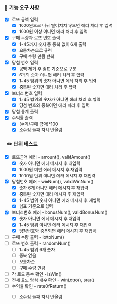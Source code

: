 ### 🚀 기능 요구 사항

- [X] 로또 금액 입력
    - [X] 1000원으로 나눠 떨어지지 않으면 에러 처리 후 입력
    - [X] 1000원 이상 아니면 에러 처리 후 입력
- [X] 구매 수량과 로또 번호 출력
    - [X] 1~45까지 숫자 중 중복 없이 6개 출력
    - [X] 오름차순으로 출력
    - [X] 구매 수량 만큼 반복
- [X] 당첨 번호 입력
    - [X] 공백 제거 후 쉼표 기준으로 구분
    - [X] 6개의 숫자 아니면 에러 처리 후 입력
    - [X] 1~45 범위의 숫자 아니면 에러 처리 후 입력
    - [X] 중복된 숫자면 에러 처리 후 입력
- [X] 보너스 번호 입력
    - [X] 1~45 범위의 숫자가 아니면 에러 처리 후 입력
    - [X] 당첨 번호와 중복이면 에러 처리 후 입력
- [X] 당첨 통계 출력
- [X] 수익률 출력
    - [X] (수익/구매 금액)*100
    - [X] 소수점 둘째 자리 반올림

### ️ ️️ ️✏️ 단위 테스트

- [X] 로또금액 에러 - amount(), validAmount()
    - [X] 숫자 아니면 에러 메시지 후 재입력
    - [X] 1000원 미만 에러 메시지 후 재입력
    - [X] 1000원 단위 아니면 에러 메시지 후 재입력
- [X] 당첨번호 에러 - winNum(), validWinNum()
    - [X] 숫자 6개 아니면 에러 메시지 후 재입력
    - [X] 중복된 숫자면 에러 메시지 후 재입력
    - [X] 1~45 범위 숫자 아니면 에러 메시지 후 재입력
    - [X] 쉼표 기준으로 입력
- [X] 보너스번호 에러 - bonusNum(), validBonusNum()
    - [X] 숫자 아니면 에러 메시지 후 재입력
    - [X] 1~45 범위 아니면 에러 메시지 후 재입력
    - [X] 당첨번호와 중복되면 에러 메시지 후 재입력
- [ ] 구매 수량 출력 - lottoNum()
- [ ] 로또 번호 출력 - randomNum()
    - [ ] 1~45 범위 6개 숫자
    - [ ] 중복 없음
    - [ ] 오름차순
    - [ ] 구매 수량 만큼
- [ ] 각 로또 등수 확인 - isWin()
- [ ] 전체 로또 당첨 개수 확인 - winLotto(), stat()
- [ ] 수익률 확인 - rateOfReturn()
    - [ ] 소수점 둘째 자리 반올림 
  
    